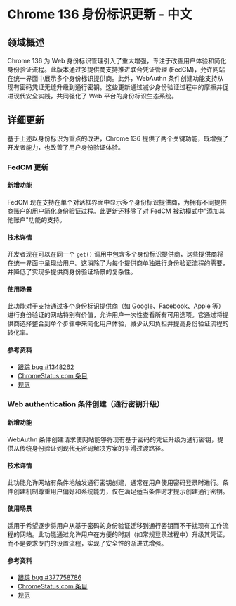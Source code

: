 # Chrome 136 身份标识更新 - 中文

## 领域概述

Chrome 136 为 Web 身份标识管理引入了重大增强，专注于改善用户体验和简化身份验证流程。此版本通过多提供商支持推进联合凭证管理 (FedCM)，允许网站在统一界面中展示多个身份标识提供商。此外，WebAuthn 条件创建功能支持从现有密码凭证无缝升级到通行密钥。这些更新通过减少身份验证过程中的摩擦并促进现代安全实践，共同强化了 Web 平台的身份标识生态系统。

## 详细更新

基于上述以身份标识为重点的改进，Chrome 136 提供了两个关键功能，既增强了开发者能力，也改善了用户身份验证体验。

### FedCM 更新

#### 新增功能
FedCM 现在支持在单个对话框界面中显示多个身份标识提供商，为拥有不同提供商账户的用户简化身份验证过程。此更新还移除了对 FedCM 被动模式中"添加其他账户"功能的支持。

#### 技术详情
开发者现在可以在同一个 `get()` 调用中包含多个身份标识提供商，这些提供商将在统一界面中呈现给用户。这消除了为每个提供商单独进行身份验证流程的需要，并降低了实现多提供商身份验证场景的复杂性。

#### 使用场景
此功能对于支持通过多个身份标识提供商（如 Google、Facebook、Apple 等）进行身份验证的网站特别有价值，允许用户一次性查看所有可用选项。它通过将提供商选择整合到单个步骤中来简化用户体验，减少认知负担并提高身份验证流程的转化率。

#### 参考资料
- [跟踪 bug #1348262](https://bugs.chromium.org/p/chromium/issues/detail?id=1348262)
- [ChromeStatus.com 条目](https://chromestatus.com/feature/5049732142194688)
- [规范](https://fedidcg.github.io/FedCM/)

### Web authentication 条件创建（通行密钥升级）

#### 新增功能
WebAuthn 条件创建请求使网站能够将现有基于密码的凭证升级为通行密钥，提供从传统身份验证到现代无密码解决方案的平滑过渡路径。

#### 技术详情
此功能允许网站有条件地触发通行密钥创建，通常在用户使用密码登录时进行。条件创建机制尊重用户偏好和系统能力，仅在满足适当条件时才提示创建通行密钥。

#### 使用场景
适用于希望逐步将用户从基于密码的身份验证迁移到通行密钥而不干扰现有工作流程的网站。此功能通过允许用户在方便的时刻（如常规登录过程中）升级其凭证，而不是要求专门的设置流程，实现了安全性的渐进式增强。

#### 参考资料
- [跟踪 bug #377758786](https://bugs.chromium.org/p/chromium/issues/detail?id=377758786)
- [ChromeStatus.com 条目](https://chromestatus.com/feature/5097871013068800)
- [规范](https://w3c.github.io/webauthn/#enum-credentialmediationrequirement)